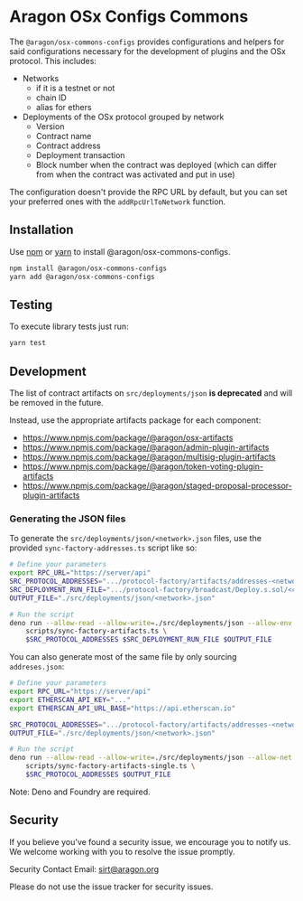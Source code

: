 # Aragon OSx Configs Commons

The `@aragon/osx-commons-configs` provides configurations and helpers for said
configurations necessary for the development of plugins and the OSx protocol.
This includes:

- Networks
  - if it is a testnet or not
  - chain ID
  - alias for ethers
- Deployments of the OSx protocol grouped by network
  - Version
  - Contract name
  - Contract address
  - Deployment transaction
  - Block number when the contract was deployed (which can differ from when the
    contract was activated and put in use)

The configuration doesn't provide the RPC URL by default, but you can set your preferred ones with the `addRpcUrlToNetwork` function.

## Installation

Use [npm](https://www.npmjs.com/) or [yarn](https://yarnpkg.com/) to install
@aragon/osx-commons-configs.

```bash
npm install @aragon/osx-commons-configs
yarn add @aragon/osx-commons-configs
```

## Testing

To execute library tests just run:

```bash
yarn test
```

## Development

The list of contract artifacts on `src/deployments/json` **is deprecated** and will be removed in the future.

Instead, use the appropriate artifacts package for each component:

- https://www.npmjs.com/package/@aragon/osx-artifacts
- https://www.npmjs.com/package/@aragon/admin-plugin-artifacts
- https://www.npmjs.com/package/@aragon/multisig-plugin-artifacts
- https://www.npmjs.com/package/@aragon/token-voting-plugin-artifacts
- https://www.npmjs.com/package/@aragon/staged-proposal-processor-plugin-artifacts

### Generating the JSON files

To generate the `src/deployments/json/<network>.json` files, use the provided `sync-factory-addresses.ts` script like so:

```sh
# Define your parameters
export RPC_URL="https://server/api"
SRC_PROTOCOL_ADDRESSES=".../protocol-factory/artifacts/addresses-<network>-<timestamp>.json"
SRC_DEPLOYMENT_RUN_FILE=".../protocol-factory/broadcast/Deploy.s.sol/<chain-id>/run-latest.json"
OUTPUT_FILE="./src/deployments/json/<network>.json"

# Run the script
deno run --allow-read --allow-write=./src/deployments/json --allow-env --allow-run=cast \
    scripts/sync-factory-artifacts.ts \
    $SRC_PROTOCOL_ADDRESSES $SRC_DEPLOYMENT_RUN_FILE $OUTPUT_FILE
```

You can also generate most of the same file by only sourcing `addreses.json`:

```sh
# Define your parameters
export RPC_URL="https://server/api"
export ETHERSCAN_API_KEY="..."
export ETHERSCAN_API_URL_BASE="https://api.etherscan.io"

SRC_PROTOCOL_ADDRESSES=".../protocol-factory/artifacts/addresses-<network>-<timestamp>.json"
OUTPUT_FILE="./src/deployments/json/<network>.json"

# Run the script
deno run --allow-read --allow-write=./src/deployments/json --allow-net --allow-env --allow-run=cast \
    scripts/sync-factory-artifacts-single.ts \
    $SRC_PROTOCOL_ADDRESSES $OUTPUT_FILE
```

Note: Deno and Foundry are required.

## Security

If you believe you've found a security issue, we encourage you to notify us. We
welcome working with you to resolve the issue promptly.

Security Contact Email: sirt@aragon.org

Please do not use the issue tracker for security issues.
